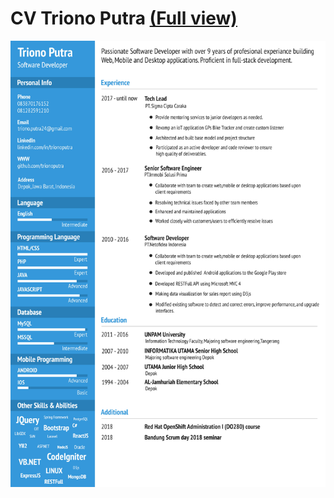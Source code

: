 # CV Triono Putra [(Full view)](trionoputra.github.io)

<img src="CV.JPEG" width="900" alt="cv"></img>
